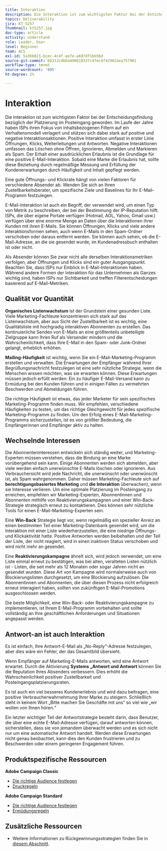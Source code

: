 ```yaml
---
title: Interaktion
description: Die Interaktion ist zum wichtigsten Faktor bei der Entscheidungsfindung bezüglich der Platzierung im Posteingang geworden.
topics: Deliverability
jira: KT-5257
thumbnail: kt5257.jpg
doc-type: article
activity: understand
role: Leader, User
level: Beginner
team: ACS
exl-id: 5a36b821-bcec-4c4f-ae7e-a697df1bb56d
source-git-commit: 6b312cdbba496818337c97ec4f42962aea757901
workflow-type: tm+mt
source-wordcount: '895'
ht-degree: 2%

---
```


# Interaktion

Die Interaktion ist zum wichtigsten Faktor bei der Entscheidungsfindung bezüglich der Platzierung im Posteingang geworden. Im Laufe der Jahre haben ISPs ihren Fokus von inhaltsbezogenen Filtern auf ein Verhaltensmodell verlagert und stützen sich dabei stark auf positive und negative Interaktionsaktionen. Positive Interaktion umfasst in erster Linie Öffnungen, Klicks, Weiterleitungen und Antworten. Negative Interaktionen umfassen das Löschen ohne Öffnen, Ignorieren, Abmelden und Markieren als Spam. Der Erhalt einer ausdrücklichen Erlaubnis ist die Grundlage für eine positive E-Mail-Interaktion. Sobald eine Marke die Erlaubnis hat, sollte diese Beziehung durch regelmäßige Messung und Erfüllung der Kundenerwartungen durch Häufigkeit und Inhalt gepflegt werden.

Eine gute Öffnungs- und Klickrate hängt von vielen Faktoren für verschiedene Absender ab. Wenden Sie sich an Ihren Zustellbarkeitsberater, um spezifische Ziele und Baselines für Ihr E-Mail-Programm festzulegen.

E-Mail-Interaktion ist auch ein Begriff, der verwendet wird, um einen Typ von Metrik zu beschreiben, der bei der Bestimmung der IP-Reputation hilft. ISPs, die über eigene Portale verfügen (Hotmail, AOL, Yahoo, Gmail usw.) verfügen über eine enorme Menge an Daten über die Interaktionen ihrer Kunden mit ihren E-Mails. Sie können Öffnungen, Klicks und viele andere Interaktionsformen sehen, auch wenn E-Mails in den Spam-Ordner verschoben oder daraus entfernt werden. Sie können auch sehen, ob die E-Mail-Adresse, an die sie gesendet wurde, im Kundenadressbuch enthalten ist oder nicht.

Als Absender können Sie zwar nicht alle derselben Interaktionsmetriken verfolgen, aber Öffnungen und Klicks sind ein guter Ausgangspunkt. Beachten Sie, dass ISPs nur Einblick in E-Mail-Interaktionen haben. Während andere Formen der Interaktion für das Unternehmen als Ganzes wichtig sind, haben ISPs nur Sichtbarkeit und treffen Filterentscheidungen basierend auf E-Mail-Metriken.

## Qualität vor Quantität

**Organisches Listenwachstum** ist der Grundstein einer gesunden Liste. Viele Marketing-Fachleute konzentrieren sich stark auf das Listenwachstum, aber aus Sicht der Zustellbarkeit ist es wichtig, eine Qualitätsliste mit hochgradig interaktiven Abonnenten zu erstellen. Das kontinuierliche Senden von E-Mails an eine größtenteils unbeteiligte Zielgruppe kann Ihren Ruf als Versender mindern und die Wahrscheinlichkeit, dass Ihre E-Mail in den Spam- oder Junk-Ordner gelangt, erheblich erhöhen.

**Mailing-Häufigkeit** ist wichtig, wenn Sie ein E-Mail-Marketing-Programm erstellen und verwalten. Die Erwartungen der Empfänger während Ihrer Begrüßungsnachricht festzulegen ist eine sehr nützliche Strategie, wenn die Menschen wissen möchten, was sie erwarten können. Diese Erwartungen müssen jedoch erfüllt werden: Ein zu häufiger E-Mail-Versand kann zu Ermüdung bei den Kunden führen und in einigen Fällen zu vermehrten Beschwerden und Abmeldungen führen.

Die richtige Häufigkeit ist etwas, das jeder Marketer für sein spezifisches Marketing-Programm finden muss. Wir empfehlen, verschiedene Häufigkeiten zu testen, um das richtige Gleichgewicht für jedes spezifische Marketing-Programm zu finden. Um den Erfolg eines E-Mail-Marketing-Programms sicherzustellen, ist es von größter Bedeutung, die Empfängerinnen und Empfänger aktiv zu halten.

## Wechselnde Interessen

Die Abonnenteninteressen entwickeln sich ständig weiter, und Marketing-Experten müssen verstehen, dass die Bindung an eine Marke vorübergehend sein kann. Einige Abonnenten werden sich abmelden, aber viele werden einfach unerwünschte E-Mails löschen oder ignorieren. Aus Verbrauchersicht wird jede Nachricht, die unerwünscht oder unerwünscht ist, als Spam wahrgenommen. Daher müssen Marketing-Fachleute sich auf **berechtigungsbasiertes Marketing** und **die Interaktion** überwachen), wenn sie Interesse verlieren. Um eine optimale Platzierung im Posteingang zu erreichen, empfehlen wir Marketing-Experten, Abonnentinnen und Abonnenten mithilfe von Reaktivierungskampagnen und einer Win-Back-Strategie strategisch erneut zu kontaktieren. Dies können sehr nützliche Tools für einen E-Mail-Marketing-Experten sein.

Eine **Win-Back** Strategie liegt vor, wenn regelmäßig ein spezieller Anreiz an einen bestimmten Teil einer Marketing-Datenbank gesendet wird, um die Interaktion mit einer Liste wiederherzustellen, die eine niedrige Öffnungs- und Klickaktivität hatte. Positive Antworten werden beibehalten und der Teil der Liste, der nicht reagiert, wird in einen inaktiven Status verschoben und wird nicht mehr an gesendet.

Eine **Reaktivierungskampagne** ähnelt sich, wird jedoch verwendet, um eine Liste einmal erneut zu bestätigen, was bei alten, veralteten Listen nützlich ist - Listen, die seit mehr als 12 Monaten oder sogar Jahren nicht an gesendet wurden. Diese Art von Kampagne wird normalerweise auch von Blockierungslisten durchgesetzt, um eine Blockierung aufzulösen. Die Abonnentinnen und Abonnenten, die über diesen Prozess nicht erfolgreich erneut interagiert haben, sollten von zukünftigen E-Mail-Promotions ausgeschlossen werden.

Die beste Möglichkeit, eine Win-Back- oder Reaktivierungskampagne zu implementieren, ist Ihrem E-Mail-Programm vorbehalten und sollte vollständig an Ihre geschäftlichen Anforderungen und Situationen angepasst werden.

## Antwort-an ist auch Interaktion

Es ist einfach, Ihre Antwort-E-Mail als „No-Reply“-Adresse festzulegen, aber dies wäre ein Fehler, der das Gesamtbild übersieht.

Wenn Empfänger auf Marketing-E-Mails antworten, wird eine Antwort erwartet. Durch die Aktivierung **Systems „Antwort und Antwort** können Sie die Reputation Ihres Absenders verbessern. Dies erhöht die Wahrscheinlichkeit positiver Zustellbarkeit und Posteingangsplatzierungsraten.

Es ist auch ein viel besseres Kundenerlebnis und wird dazu beitragen, eine positive Verbraucherwahrnehmung Ihrer Marke zu steigern. Schließlich steht in keinem Wort „Bitte machen Sie Geschäfte mit uns“ so viel wie „wir wollen von Ihnen hören.“

Ein letzter wichtiger Teil der Antwortstrategie besteht darin, dass Benutzer, die über eine echte E-Mail-Adresse verfügen, darauf antworten können, sicherstellen, dass sie von jemandem überwacht werden und es sich nicht nur um eine automatische Antwort handelt. Werden diese Erwartungen nicht genau beobachtet, kann dies den Kunden frustrieren und zu Beschwerden oder einem geringeren Engagement führen.

## Produktspezifische Ressourcen

**Adobe Campaign Classic**

* [Die richtige Audience festlegen](https://experienceleague.adobe.com/docs/campaign-standard/using/communication-channels/delivery-bestpractices/define-the-right-audience.html#communication-channels)
* [Druckregeln](https://experienceleague.adobe.com/docs/campaign-classic/using/orchestrating-campaigns/campaign-optimization/pressure-rules.html)

**Adobe Campaign Standard**

* [Die richtige Audience festlegen](https://experienceleague.adobe.com/docs/campaign-standard/using/communication-channels/delivery-bestpractices/define-the-right-audience.html)
* [Ermüdungsregeln](https://experienceleague.adobe.com/docs/campaign-standard/using/testing-and-sending/working-with-typology-rules/fatigue-rules.html)

## Zusätzliche Ressourcen

* Weitere Informationen zu Rückgewinnungsstrategien finden Sie in [diesem Abschnitt](/help/additional-resources/re-engagement.md).
